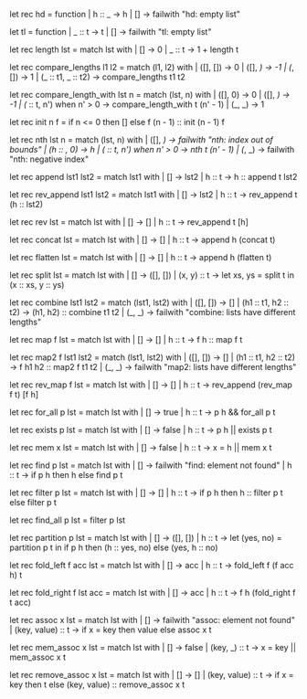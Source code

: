 let rec hd = function
  | h :: _ -> h
  | [] -> failwith "hd: empty list"


let tl = function
  | _ :: t -> t
  | [] -> failwith "tl: empty list"


let rec length lst =
  match lst with
  | [] -> 0
  | _ :: t -> 1 + length t


let rec compare_lengths l1 l2 =
  match (l1, l2) with
  | ([], []) -> 0
  | ([], _) -> -1
  | (_, []) -> 1
  | (_ :: t1, _ :: t2) -> compare_lengths t1 t2


let rec compare_length_with lst n =
  match (lst, n) with
  | ([], 0) -> 0
  | ([], _) -> -1
  | (_ :: t, n') when n' > 0 -> compare_length_with t (n' - 1)
  | (_, _) -> 1


let rec init n f =
  if n <= 0 then []
  else f (n - 1) :: init (n - 1) f


let rec nth lst n =
  match (lst, n) with
  | ([], _) -> failwith "nth: index out of bounds"
  | (h :: _, 0) -> h
  | (_ :: t, n') when n' > 0 -> nth t (n' - 1)
  | (_, _) -> failwith "nth: negative index"


let rec append lst1 lst2 =
  match lst1 with
  | [] -> lst2
  | h :: t -> h :: append t lst2


let rec rev_append lst1 lst2 =
  match lst1 with
  | [] -> lst2
  | h :: t -> rev_append t (h :: lst2)


let rec rev lst =
  match lst with
  | [] -> []
  | h :: t -> rev_append t [h]


let rec concat lst =
  match lst with
  | [] -> []
  | h :: t -> append h (concat t)


let rec flatten lst =
  match lst with
  | [] -> []
  | h :: t -> append h (flatten t)


let rec split lst =
  match lst with
  | [] -> ([], [])
  | (x, y) :: t ->
      let xs, ys = split t in
      (x :: xs, y :: ys)


let rec combine lst1 lst2 =
  match (lst1, lst2) with
  | ([], []) -> []
  | (h1 :: t1, h2 :: t2) -> (h1, h2) :: combine t1 t2
  | (_, _) -> failwith "combine: lists have different lengths"


let rec map f lst =
  match lst with
  | [] -> []
  | h :: t -> f h :: map f t


let rec map2 f lst1 lst2 =
  match (lst1, lst2) with
  | ([], []) -> []
  | (h1 :: t1, h2 :: t2) -> f h1 h2 :: map2 f t1 t2
  | (_, _) -> failwith "map2: lists have different lengths"


let rec rev_map f lst =
  match lst with
  | [] -> []
  | h :: t -> rev_append (rev_map f t) [f h]


let rec for_all p lst =
  match lst with
  | [] -> true
  | h :: t -> p h && for_all p t


let rec exists p lst =
  match lst with
  | [] -> false
  | h :: t -> p h || exists p t


let rec mem x lst =
  match lst with
  | [] -> false
  | h :: t -> x = h || mem x t


let rec find p lst =
  match lst with
  | [] -> failwith "find: element not found"
  | h :: t -> if p h then h else find p t


let rec filter p lst =
  match lst with
  | [] -> []
  | h :: t -> if p h then h :: filter p t else filter p t


let rec find_all p lst = filter p lst


let rec partition p lst =
  match lst with
  | [] -> ([], [])
  | h :: t ->
      let (yes, no) = partition p t in
      if p h then (h :: yes, no) else (yes, h :: no)


let rec fold_left f acc lst =
  match lst with
  | [] -> acc
  | h :: t -> fold_left f (f acc h) t


let rec fold_right f lst acc =
  match lst with
  | [] -> acc
  | h :: t -> f h (fold_right f t acc)


let rec assoc x lst =
  match lst with
  | [] -> failwith "assoc: element not found"
  | (key, value) :: t -> if x = key then value else assoc x t


let rec mem_assoc x lst =
  match lst with
  | [] -> false
  | (key, _) :: t -> x = key || mem_assoc x t


let rec remove_assoc x lst =
  match lst with
  | [] -> []
  | (key, value) :: t -> if x = key then t else (key, value) :: remove_assoc x t
